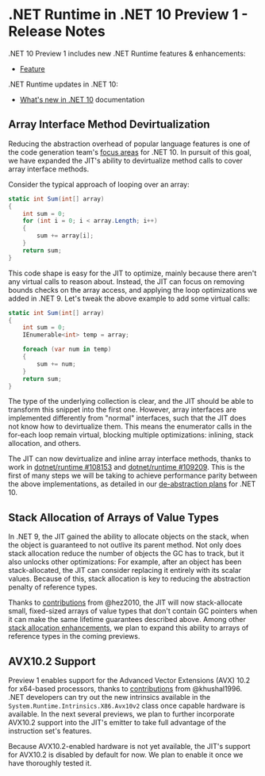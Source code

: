 # .NET Runtime in .NET 10 Preview 1 - Release Notes

.NET 10 Preview 1 includes new .NET Runtime features & enhancements:

- [Feature](#feature)

.NET Runtime updates in .NET 10:

- [What's new in .NET 10](https://learn.microsoft.com/dotnet/core/whats-new/dotnet-10/overview) documentation

## Array Interface Method Devirtualization

Reducing the abstraction overhead of popular language features is one of the code generation team's [focus areas](https://github.com/dotnet/runtime/issues/108988) for .NET 10. In pursuit of this goal, we have expanded the JIT's ability to devirtualize method calls to cover array interface methods.

Consider the typical approach of looping over an array:


```csharp
static int Sum(int[] array)
{
    int sum = 0;
    for (int i = 0; i < array.Length; i++)
    {
        sum += array[i];
    }
    return sum;
}
```

This code shape is easy for the JIT to optimize, mainly because there aren't any virtual calls to reason about. Instead, the JIT can focus on removing bounds checks on the array access, and applying the loop optimizations we added in .NET 9. Let's tweak the above example to add some virtual calls:

```csharp
static int Sum(int[] array)
{
    int sum = 0;
    IEnumerable<int> temp = array;

    foreach (var num in temp)
    {
        sum += num;
    }
    return sum;
}
```

The type of the underlying collection is clear, and the JIT should be able to transform this snippet into the first one. However, array interfaces are implemented differently from "normal" interfaces, such that the JIT does not know how to devirtualize them. This means the enumerator calls in the for-each loop remain virtual, blocking multiple optimizations: inlining, stack allocation, and others.

The JIT can now devirtualize and inline array interface methods, thanks to work in [dotnet/runtime #108153](https://github.com/dotnet/runtime/pull/108153) and [dotnet/runtime #109209](https://github.com/dotnet/runtime/pull/109209). This is the first of many steps we will be taking to achieve performance parity between the above implementations, as detailed in our [de-abstraction plans](https://github.com/dotnet/runtime/issues/108913) for .NET 10.


## Stack Allocation of Arrays of Value Types

In .NET 9, the JIT gained the ability to allocate objects on the stack, when the object is guaranteed to not outlive its parent method. Not only does stack allocation reduce the number of objects the GC has to track, but it also unlocks other optimizations: For example, after an object has been stack-allocated, the JIT can consider replacing it entirely with its scalar values. Because of this, stack allocation is key to reducing the abstraction penalty of reference types.

Thanks to [contributions](https://github.com/dotnet/runtime/pull/104906) from @hez2010, the JIT will now stack-allocate small, fixed-sized arrays of value types that don't contain GC pointers when it can make the same lifetime guarantees described above. Among other [stack allocation enhancements](https://github.com/dotnet/runtime/issues/104936), we plan to expand this ability to arrays of reference types in the coming previews.


## AVX10.2 Support

Preview 1 enables support for the Advanced Vector Extensions (AVX) 10.2 for x64-based processors, thanks to [contributions](https://github.com/dotnet/runtime/pull/111209) from @khushal1996. .NET developers can try out the new intrinsics available in the `System.Runtime.Intrinsics.X86.Avx10v2` class once capable hardware is available. In the next several previews, we plan to further incorporate AVX10.2 support into the JIT's emitter to take full advantage of the instruction set's features.


Because AVX10.2-enabled hardware is not yet available, the JIT's support for AVX10.2 is disabled by default for now. We plan to enable it once we have thoroughly tested it.

